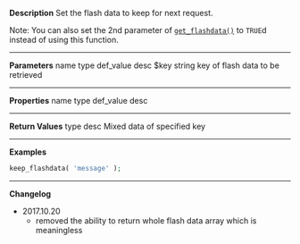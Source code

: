 **Description**
Set the flash data to keep for next request.

Note: You can also set the 2nd parameter of [`get_flashdata()`](#get_flashdata) to `TRUE`d instead of using this function.

--------
**Parameters**
name	type	def_value	desc
$key	string		key of flash data to be retrieved

--------
**Properties**
name	type	def_value	desc


--------
**Return Values**
type	desc
Mixed	data of specified key

--------
**Examples**

```php
keep_flashdata( 'message' );
```

--------
**Changelog**
- 2017.10.20
	- removed the ability to return whole flash data array which is meaningless

